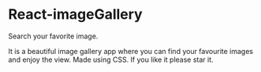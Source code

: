# React-imageGallery
Search your favorite image. 

It is a beautiful image gallery app where you can find your favourite images and enjoy the view. 
Made using CSS. 
If you like it please star it.
